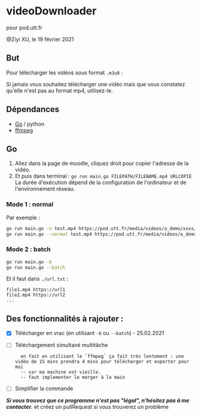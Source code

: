# videoDownloader

pour pod.utt.fr

@Ziyi XU, le 19 février 2021

## But
Pour télécharger les vidéos sous format `.m3u8` :

Si jamais vous souhaitez télécharger une vidéo mais que vous constatez qu'elle n'est pas au format mp4, utilisez-le.

## Dépendances
- [Go](https://golang.org/dl/) / python
- [ffmpeg](https://ffmpeg.org/download.html)

## Go
1. Allez dans la page de moodle, cliquez droit pour copier l'adresse de la vidéo.
2. Et puis dans terminal :
`go run main.go FILEPATH/FILENAME.mp4 URLCOPIÉ`
La durée d'exécution dépend de la configuration de l'ordinateur et de l'environnement réseau.

### Mode 1 : normal

Par exemple :
``` bash
go run main.go -n test.mp4 https://pod.utt.fr/media/videos/a_demo/xxxx/playlist.m3u8
go run main.go --normal test.mp4 https://pod.utt.fr/media/videos/a_demo/xxxx/playlist.m3u8
```

### Mode 2 : batch
``` bash
go run main.go -b
go run main.go --batch
```

    
Et il faut dans `./url.txt` :
```
file1.mp4 https://url1
file2.mp4 https://url2
...
```

## Des fonctionnalités à rajouter :
-[x] Télécharger en vrac (en utilisant `-b` ou `--batch`) - 25.02.2021
-[ ] Téléchargement simultané multitâche

        en fait en utilisant le `ffmpeg` ça fait très lentement : une vidéo de 15 mins prendra 4 mins pour télécharger et exporter pour moi
        -- car ma machine est vieille.
        -- faut implementer le merger à la main
        
-[ ] Simplifier la commande

***Si vous trouvez que ce programme n'est pas "légal", n'hésitez pas à me contacter.***
et créez un pullRequest si vous trouverez un problème